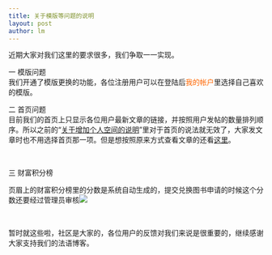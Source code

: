 ```yaml
---
title: 关于模版等问题的说明 
layout: post
author: lm
---
```

<p>近期大家对我们这里的要求很多，我们争取一一实现。</p>
<p>一 模版问题<br />    我们开通了模版更换的功能，各位注册用户可以在登陆后<font color="#ff6600">我的帐户</font>里选择自己喜欢的模版。</p>
<p>二 首页问题<br />    目前我们的首页上只显示各位用户最新文章的链接，并按照用户发帖的数量排列顺序。所以之前的“<a href="/fayu/node/359">关于增加个人空间的说明</a>”里对于首页的说法就无效了，大家发文章时也不用选择首页那一项。但是想按照原来方式查看文章的还看<a href="http://www.francaisblog.com.cn/node/">这里</a>。 </p>
<p>&nbsp;</p>
<p>三 财富积分榜</p>
<p>    页眉上的财富积分榜里的分数是系统自动生成的，提交兑换图书申请的时候这个分数还要经过管理员审核<img src="/fayu/modules/tinymce/tinymce/jscripts/tiny_mce/plugins/emotions/images/smiley-cool.gif" /></p>
<p>&nbsp;</p>
<p>暂时就这些啦，社区是大家的，各位用户的反馈对我们来说是很重要的，继续感谢大家支持我们的法语博客。</p>
<p></p>
